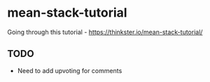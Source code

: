 # mean-stack-tutorial
Going through this tutorial - https://thinkster.io/mean-stack-tutorial/

## TODO
  * Need to add upvoting for comments
